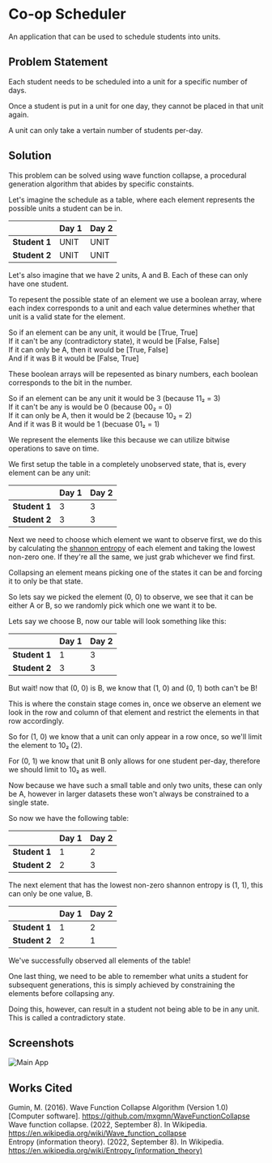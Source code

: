 # Co-op Scheduler
An application that can be used to schedule students into units.

## Problem Statement

Each student needs to be scheduled into a unit for a specific number of days.

Once a student is put in a unit for one day, they cannot be placed in that unit again.

A unit can only take a vertain number of students per-day.

## Solution

This problem can be solved using wave function collapse, a procedural generation algorithm that abides by specific constaints.

Let's imagine the schedule as a table, where each element represents the possible units a student can be in.

|               | **Day 1** | **Day 2** |
|---------------|-----------|-----------|
| **Student 1** | UNIT      | UNIT      |
| **Student 2** | UNIT      | UNIT      |

Let's also imagine that we have 2 units, A and B. Each of these can only have one student.

To repesent the possible state of an element we use a boolean array, where each index corresponds to a unit and each value determines whether that unit is a valid state for the element.

So if an element can be any unit, it would be [True, True]  
If it can't be any (contradictory state), it would be [False, False]  
If it can only be A, then it would be [True, False]  
And if it was B it would be [False, True]  

These boolean arrays will be repesented as binary numbers, each boolean corresponds to the bit in the number.

So if an element can be any unit it would be 3 (because 11₂ = 3)  
If it can't be any is would be 0 (because 00₂ = 0)  
If it can only be A, then it would be 2 (because 10₂ = 2)  
And if it was B it would be 1 (becuase 01₂ = 1)  

We represent the elements like this because we can utilize bitwise operations to save on time.  


We first setup the table in a completely unobserved state, that is, every element can be any unit:

|               | **Day 1** | **Day 2** |
|---------------|-----------|-----------|
| **Student 1** | 3         | 3         |
| **Student 2** | 3         | 3         |

Next we need to choose which element we want to observe first, we do this by calculating the [shannon entropy](https://en.wikipedia.org/wiki/Entropy_(information_theory)) of each element and taking the lowest non-zero one. If they're all the same, we just grab whichever we find first.  

Collapsing an element means picking one of the states it can be and forcing it to only be that state.

So lets say we picked the element (0, 0) to observe, we see that it can be either A or B, so we randomly pick which one we want it to be.  

Lets say we choose B, now our table will look something like this:

|               | **Day 1** | **Day 2** |
|---------------|-----------|-----------|
| **Student 1** | 1         | 3         |
| **Student 2** | 3         | 3         |

But wait! now that (0, 0) is B, we know that (1, 0) and (0, 1) both can't be B!

This is where the constain stage comes in, once we observe an element we look in the row and column of that element and restrict the elements in that row accordingly.  

So for (1, 0) we know that a unit can only appear in a row once, so we'll limit the element to 10₂ (2).  

For (0, 1) we know that unit B only allows for one student per-day, therefore we should limit to 10₂ as well.

Now because we have such a small table and only two units, these can only be A, however in larger datasets these won't always be constrained to a single state.

So now we have the following table:

|               | **Day 1** | **Day 2** |
|---------------|-----------|-----------|
| **Student 1** | 1         | 2         |
| **Student 2** | 2         | 3         |

The next element that has the lowest non-zero shannon entropy is (1, 1), this can only be one value, B.


|               | **Day 1** | **Day 2** |
|---------------|-----------|-----------|
| **Student 1** | 1         | 2         |
| **Student 2** | 2         | 1         |

We've successfully observed all elements of the table!  

One last thing, we need to be able to remember what units a student for subsequent generations, this is simply achieved by constraining the elements before collapsing any.

Doing this, however, can result in a student not being able to be in any unit. This is called a contradictory state.

## Screenshots

![Main App](https://user-images.githubusercontent.com/25644444/190924859-c55535fc-5d1b-4f08-9e1b-620b4060b335.png)

## Works Cited

Gumin, M. (2016). Wave Function Collapse Algorithm (Version 1.0) [Computer software]. https://github.com/mxgmn/WaveFunctionCollapse  
Wave function collapse. (2022, September 8). In Wikipedia. https://en.wikipedia.org/wiki/Wave_function_collapse  
Entropy (information theory). (2022, September 8). In Wikipedia. https://en.wikipedia.org/wiki/Entropy_(information_theory)  
